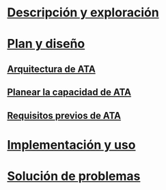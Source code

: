 # [Descripción y exploración](/advanced-threat-analytics/understand-explore/what-is-ata)
# [Plan y diseño](ata-capacity-planning.md)
## [Arquitectura de ATA](ata-architecture.md)
## [Planear la capacidad de ATA](ata-capacity-planning.md)
## [Requisitos previos de ATA](ata-prerequisites.md)
# [Implementación y uso](/advanced-threat-analytics/deploy-use/install-ata)
# [Solución de problemas](/advanced-threat-analytics/troubleshoot/troubleshooting-ata-using-logs)


<!--HONumber=May16_HO1-->


